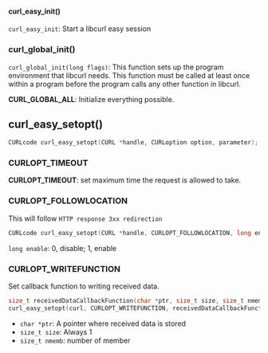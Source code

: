 #### curl_easy_init()

``curl_easy_init``: Start a libcurl easy session

### curl_global_init()

``curl_global_init(long flags)``: This function sets up the program environment that libcurl needs. This function must be called at least once within a program before the program calls any other function in libcurl.

**CURL_GLOBAL_ALL**: Initialize everything possible. 

## curl_easy_setopt()

```c
CURLcode curl_easy_setopt(CURL *handle, CURLoption option, parameter);
```

### CURLOPT_TIMEOUT

**CURLOPT_TIMEOUT**: set maximum time the request is allowed to take.

### CURLOPT_FOLLOWLOCATION

This will follow ``HTTP response 3xx redirection``

```c
CURLcode curl_easy_setopt(CURL *handle, CURLOPT_FOLLOWLOCATION, long enable);
```

``long enable``: 0, disable; 1, enable

### CURLOPT_WRITEFUNCTION

Set callback function to writing received data.

```c
size_t receivedDataCallbackFunction(char *ptr, size_t size, size_t nmemb, void *userdata)
curl_easy_setopt(curl, CURLOPT_WRITEFUNCTION, receivedDataCallbackFunction);
```

* ``char *ptr``: A pointer where received data is stored
* ``size_t size``: Always 1
* ``size_t nmemb``: number of member